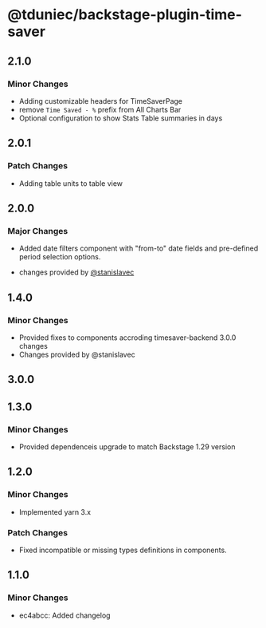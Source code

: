 # @tduniec/backstage-plugin-time-saver

## 2.1.0

### Minor Changes

- Adding customizable headers for TimeSaverPage
- remove `Time Saved - %` prefix from All Charts Bar
- Optional configuration to show Stats Table summaries in days

## 2.0.1

### Patch Changes

- Adding table units to table view

## 2.0.0

### Major Changes

- Added date filters component with "from-to" date fields and pre-defined period selection options.

- changes provided by [@stanislavec](https://github.com/stanislavec)

## 1.4.0

### Minor Changes

- Provided fixes to components accroding timesaver-backend 3.0.0 changes
- Changes provided by @stanislavec

## 3.0.0

## 1.3.0

### Minor Changes

- Provided dependenceis upgrade to match Backstage 1.29 version

## 1.2.0

### Minor Changes

- Implemented yarn 3.x

### Patch Changes

- Fixed incompatible or missing types definitions in components.

## 1.1.0

### Minor Changes

- ec4abcc: Added changelog
